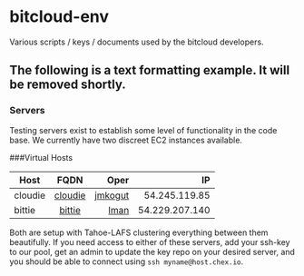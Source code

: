 bitcloud-env
============

Various scripts / keys / documents used by the bitcloud developers.



The following is a text formatting example. It will be removed shortly.
-------------------


### Servers


Testing servers exist to establish some level of functionality in the code base. We currently have two discreet EC2 instances available. 


###Virtual Hosts

| Host          | FQDN           | Oper          | IP               |
| ------------- |:--------------:| -------------:| ----------------:|
| cloudie       | [cloudie][]    | [jmkogut][]   | 54.245.119.85    |
| bittie        | [bittie][]     | [lman][]      | 54.229.207.140   |


Both are setup with Tahoe-LAFS clustering everything between them beautifully. If you need access to either of these servers, add your ssh-key to our pool, get an admin to update the key repo on your desired server, and you should be able to connect using ```ssh myname@host.chex.io```.


[jmkogut]: mailto:dottru@gmail.com "Message Joshua"
[lman]:    mailto:liberman@riseup.net "Message Javier"

[cloudie]: http://cloudie.chex.io "cloudie FQDN"
[bittie]: http://bittie.chex.io "bittie FQDN"
